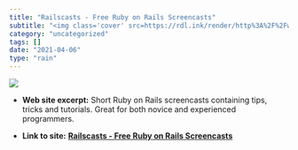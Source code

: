 ```yaml
---
title: "Railscasts - Free Ruby on Rails Screencasts"
subtitle: "<img class='cover' src=https://rdl.ink/render/http%3A%2F%2Fwww.railscasts.com>"
category: "uncategorized"
tags: []
date: "2021-04-06"
type: "rain"
---
```

<img class="cover" src=https://rdl.ink/render/http%3A%2F%2Fwww.railscasts.com>



* **Web site excerpt:** Short Ruby on Rails screencasts containing tips, tricks and tutorials. Great for both novice and experienced programmers.

* **Link to site:** **[Railscasts - Free Ruby on Rails Screencasts](http://www.railscasts.com)**